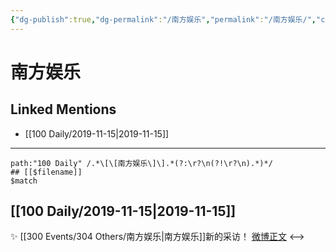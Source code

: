 ```yaml
---
{"dg-publish":true,"dg-permalink":"/南方娱乐","permalink":"/南方娱乐/","created":"2023-03-30T17:51:26.156+08:00","updated":"2023-04-10T17:01:37.454+08:00"}
---
```


# 南方娱乐

## Linked Mentions
- [[100 Daily/2019-11-15\|2019-11-15]]


---

```expander
path:"100 Daily" /.*\[\[南方娱乐\]\].*(?:\r?\n(?!\r?\n).*)*/
## [[$filename]]
$match
```
## [[100 Daily/2019-11-15\|2019-11-15]]
✨ [[300 Events/304 Others/南方娱乐\|南方娱乐]]新的采访！
[微博正文](https://m.weibo.cn/6466290670/4438919842420554)
<-->